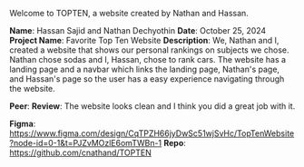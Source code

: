 Welcome to TOPTEN, a website created by Nathan and Hassan. 

**Name**: Hassan Sajid and Nathan Dechyothin
**Date**: October 25, 2024
**Project Name**: Favorite Top Ten Website
**Description**: We, Nathan and I, created a website that shows our personal rankings on subjects we chose. Nathan chose sodas and I, Hassan, chose to rank cars. The website has a landing page and a navbar which links the landing page, Nathan's page, and Hassan's page so the user has a easy experience navigating through the website.
 
**Peer**:
**Review**: The website looks clean and I think you did a great job with it.

**Figma**: https://www.figma.com/design/CqTPZH66jyDwSc51wjSvHc/TopTenWebsite?node-id=0-1&t=PJZvMOzlE6omTWBn-1
**Repo**: https://github.com/cnathand/TOPTEN
